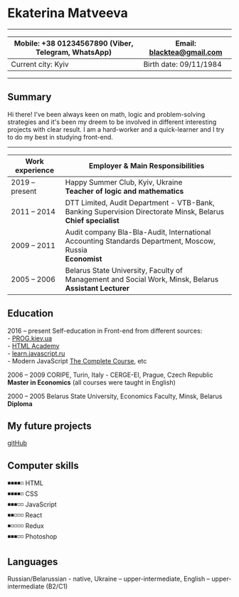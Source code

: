 # Ekaterina Matveeva
---
Mobile: +38 01234567890 (Viber, Telegram, WhatsApp) | Email: blacktea@gmail.com
------------ | -------------
Current city: Kyiv | Birth date: 09/11/1984
---
## Summary ##
Hi there! I've been always keen on math, logic and problem-solving strategies and it's been my dreem to be involved in different interesting projects with clear result. I am a hard-worker and a quick-learner and I try to do my best in studying front-end.

---
Work experience |  Employer & Main Responsibilities 
----- | -----
2019 – present | Happy Summer Club, Kyiv, Ukraine <br>**Teacher of logic and mathematics**
2011 – 2014 | DTT Limited, Audit Department - VTB-Bank, Banking Supervision Directorate Minsk, Belarus <br>**Chief specialist**<br>
2009 – 2011 | Audit company Bla-Bla-Audit, International Accounting Standards Department, Moscow, Russia <br>**Economist**<br>
2005 – 2006 | Belarus State University, Faculty of Management and Social Work, Minsk, Belarus <br>**Assistant Lecturer**<br>


## Education ## 

2016 – present 
Self-education in Front-end from different sources:<br> - [PROG.kiev.ua](https://prog.kiev.ua/)<br> - [HTML Academy](https://htmlacademy.ru/)<br> - [learn.javascript.ru](https://learn.javascript.ru/)<br> - Modern JavaScript [The Complete Course](https://www.udemy.com/course/modern-javascript-the-complete-course-build-10-projects/), etc

2006 – 2009
CORIPE, Turin, Italy - CERGE-EI, Prague, Czech Republic<br>**Master in Economics** (all courses were taught in English)

2000 – 2005
Belarus State University, Economics Faculty, Minsk, Belarus<br>**Diploma**

## My future projects ##
[gitHub](https://github.com/visionmedia/page.js?files=1)

## Computer skills ##
◾◾◾◾◽ HTML  
◾◾◾◾◽ CSS  
◾◾◾◽◽ JavaScript  
◾◾◽◽◽ React  
◾◽◽◽◽ Redux  
◾◾◾◽◽ Photoshop  

## Languages ##
Russian/Belarussian - native, Ukraine – upper-intermediate, English – upper-intermediate (B2/C1)











